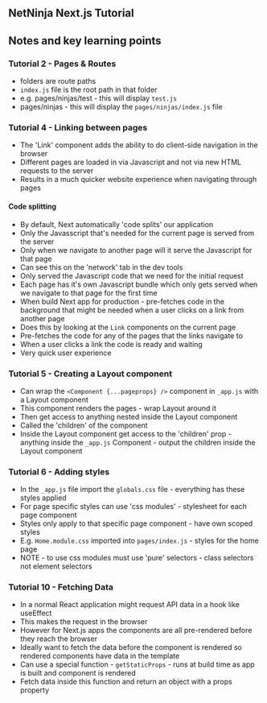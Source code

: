 ## NetNinja Next.js Tutorial

## Notes and key learning points

### Tutorial 2 - Pages & Routes

- folders are route paths
- `index.js` file is the root path in that folder
- e.g. pages/ninjas/test - this will display `test.js`
- pages/ninjas - this will display the `pages/ninjas/index.js` file

### Tutorial 4 - Linking between pages

- The 'Link' component adds the ability to do client-side navigation in the browser
- Different pages are loaded in via Javascript and not via new HTML requests to the server
- Results in a much quicker website experience when navigating through pages

#### Code splitting

- By default, Next automatically 'code splits' our application
- Only the Javasscript that's needed for the current page is served from the server
- Only when we navigate to another page will it serve the Javascript for that page
- Can see this on the 'network' tab in the dev tools
- Only served the Javascript code that we need for the initial request
- Each page has it's own Javascript bundle which only gets served when we navigate to that page for the first time
- When build Next app for production - pre-fetches code in the background that might be needed when a user clicks on a link from another page
- Does this by looking at the `Link` components on the current page
- Pre-fetches the code for any of the pages that the links navigate to
- When a user clicks a link the code is ready and waiting
- Very quick user experience

### Tutorial 5 - Creating a Layout component

- Can wrap the `<Component {...pageprops} />` component in `_app.js` with a Layout component
- This component renders the pages - wrap Layout around it
- Then get access to anything nested inside the Layout component
- Called the 'children' of the component
- Inside the Layout component get access to the 'children' prop - anything inside the `_app.js` Component - output the children inside the Layout component

### Tutorial 6 - Adding styles

- In the `_app.js` file import the `globals.css` file - everything has these styles applied
- For page specific styles can use 'css modules' - stylesheet for each page component
- Styles only apply to that specific page component - have own scoped styles
- E.g. `Home.module.css` imported into `pages/index.js` - styles for the home page
- NOTE - to use css modules must use 'pure' selectors - class selectors not element selectors

### Tutorial 10 - Fetching Data

- In a normal React application might request API data in a hook like useEffect
- This makes the request in the browser
- However for Next.js apps the components are all pre-rendered before they reach the browser
- Ideally want to fetch the data before the component is rendered so rendered components have data in the template
- Can use a special function - `getStaticProps` - runs at build time as app is built and component is rendered
- Fetch data inside this function and return an object with a props property

